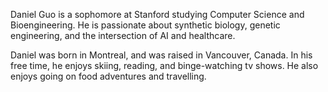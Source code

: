 Daniel Guo is a sophomore at Stanford studying Computer Science and Bioengineering. He is passionate about synthetic biology, genetic engineering, and the intersection of AI and healthcare. 

Daniel was born in Montreal, and was raised in Vancouver, Canada. In his free time, he enjoys skiing, reading, and binge-watching tv shows. He also enjoys going on food adventures and travelling.
